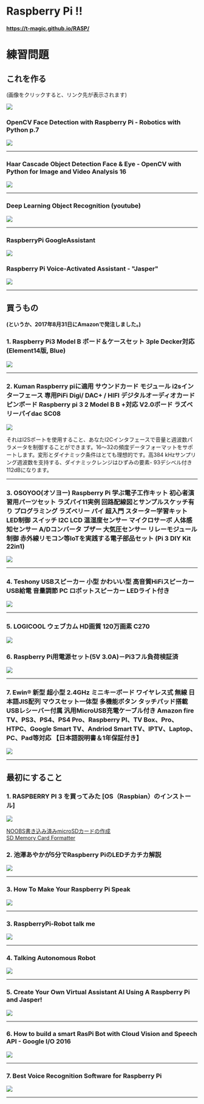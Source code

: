 # Raspberry Pi !!
#### https://t-magic.github.io/RASP/
# 練習問題
## これを作る
(画像をクリックすると、リンク先が表示されます)

[![](https://camo.qiitausercontent.com/1e493dcb6bc137fcd0ba896026ea22f9dd07dd11/68747470733a2f2f71696974612d696d6167652d73746f72652e73332e616d617a6f6e6177732e636f6d2f302f34373132382f39306633613863642d343337322d363666322d303166392d6164306633333930363035372e6a706567)](http://qiita.com/PonDad/items/c5419c164b4f2efee368)

### OpenCV Face Detection with Raspberry Pi - Robotics with Python p.7

[![](https://i.ytimg.com/vi/1I4gHpctXbU/hqdefault.jpg?sqp=-oaymwEXCPYBEIoBSFryq4qpAwkIARUAAIhCGAE=&rs=AOn4CLCirh9syviCYdnvecrgViBqqOCSpQ)](https://youtu.be/1I4gHpctXbU)

---

### Haar Cascade Object Detection Face & Eye - OpenCV with Python for Image and Video Analysis 16

[![](https://i.ytimg.com/vi/88HdqNDQsEk/hqdefault.jpg?sqp=-oaymwEXCPYBEIoBSFryq4qpAwkIARUAAIhCGAE=&rs=AOn4CLCv5YoF53Wk3mJBOuiqyJyLtZ02_A)](https://youtu.be/88HdqNDQsEk)

---

### Deep Learning Object Recognition (youtube)

[![](https://i.ytimg.com/vi/CL8cA-_qG3Y/hqdefault.jpg?sqp=-oaymwEXCPYBEIoBSFryq4qpAwkIARUAAIhCGAE=&rs=AOn4CLBFIqFu3Aei7RH3ZeyX8oGUkVTa_w)](https://youtu.be/CL8cA-_qG3Y)

---

### RaspberryPi GoogleAssistant

[![](https://i.ytimg.com/vi/s_Y_BjKHEjw/hqdefault.jpg?sqp=-oaymwEXCPYBEIoBSFryq4qpAwkIARUAAIhCGAE=&rs=AOn4CLBhuBpLHIj04O7_dyvUozbHct5YhA)](https://youtu.be/s_Y_BjKHEjw)

### Raspberry Pi Voice-Activated Assistant - "Jasper"

[![](https://i.ytimg.com/vi/jYCpuHMpx8M/hqdefault.jpg?sqp=-oaymwEXCPYBEIoBSFryq4qpAwkIARUAAIhCGAE=&rs=AOn4CLCwaWNTSA3s5oZYH8UuF60J2ID7Zw)](https://youtu.be/jYCpuHMpx8M)

---

## 買うもの
#### (というか、2017年8月31日にAmazonで発注しました。)

### 1. Raspberry Pi3 Model B ボード＆ケースセット 3ple Decker対応 (Element14版, Blue)
[![](https://images-na.ssl-images-amazon.com/images/I/71L3Yl-kCbL._SL1314_.jpg)](https://www.amazon.co.jp/gp/product/B01CHJRAJA/ref=ox_sc_act_title_3?ie=UTF8&psc=1&smid=A3LIXIBDRRGTJT)

---

### 2. Kuman Raspberry piに適用 サウンドカード モジュール i2sインターフェース 専用PiFi Digi/ DAC+ / HIFI デジタルオーディオカードピンボード Raspberry pi 3 2 Model B B +対応 V2.0ボード ラズベリーパイdac SC08

[![](https://images-na.ssl-images-amazon.com/images/I/6152R7oiQXL._SL1000_.jpg)](https://www.amazon.co.jp/gp/product/B01HCL6GFC/ref=ox_sc_act_title_2?ie=UTF8&psc=1&smid=A3F6I5H5DTXS3W)

それはI2Sポートを使用すること、あなたI2Cインタフェースで音量と週波数パラメータを制御することができます。16～32の頻度データフォーマットをサポートします。変形とダイナミック条件はとても理想的です。高384 kHzサンプリング週波数を支持する、ダイナミックレンジはひずみの要素- 93デシベル付き112dBになります。

---

### 3. OSOYOO(オソヨー) Raspberry Pi 学ぶ電子工作キット 初心者演習用パーツセット ラズパイ11実例 回路配線図とサンプルスケッチ有り プログラミング ラズベリー パイ 超入門 スターター学習キット LED制御 スイッチ I2C LCD 温湿度センサー マイクロサーボ 人体感知センサー A/Dコンバータ ブザー 大気圧センサー リレーモジュール制御 赤外線リモコン等IoTを実践する電子部品セット (Pi 3 DIY Kit 22in1)

[![](https://images-na.ssl-images-amazon.com/images/I/71MQFPSWRrL._SL1000_.jpg)](https://www.amazon.co.jp/gp/product/B01M6ZFNSS/ref=ox_sc_act_title_4?ie=UTF8&psc=1&smid=A3HOL5FEZBI785)

---

### 4. Teshony USBスピーカー 小型 かわいい型 高音質HiFiスピーカー USB給電 音量調節 PC ロボットスピーカー LEDライト付き

[![](https://images-na.ssl-images-amazon.com/images/I/61S%2B7gegvEL._SL1000_.jpg)](https://www.amazon.co.jp/gp/product/B01LQJPE86/ref=ox_sc_act_title_6?ie=UTF8&psc=1&smid=A1B2WC0RK6G2KY)

---


### 5. LOGICOOL ウェブカム HD画質 120万画素 C270

[![](https://images-na.ssl-images-amazon.com/images/I/41RhjwRYBAL.jpg)](https://www.amazon.co.jp/gp/product/B003YUB660/ref=ox_sc_act_image_7?ie=UTF8&psc=1&smid=AN1VRQENFRJN5)

### 6. Raspberry Pi用電源セット(5V 3.0A)－Pi3フル負荷検証済
[![](https://images-na.ssl-images-amazon.com/images/I/61%2BFCeVFyEL._SL1476_.jpg)](https://www.amazon.co.jp/gp/product/B01N8ZIJL8/ref=ox_sc_act_title_1?ie=UTF8&psc=1&smid=A3LIXIBDRRGTJT)

---

### 7. Ewin® 新型 超小型 2.4GHz ミニキーボード ワイヤレス式 無線 日本語JIS配列 マウスセット一体型 多機能ボタン タッチパッド搭載 USBレシーバー付属 汎用MicroUSB充電ケーブル付き Amazon fire TV、PS3、PS4、PS4 Pro、Raspberry PI、TV Box、Pro、HTPC、Google Smart TV、Andriod Smart TV、IPTV、Laptop、PC、Pad等対応 【日本語説明書＆1年保証付き】
[![](https://images-na.ssl-images-amazon.com/images/I/61LPACzpv5L._SL1001_.jpg)](https://www.amazon.co.jp/gp/product/B072KRQQ8X/ref=ox_sc_act_title_5?ie=UTF8&psc=1&smid=A3C28LWCO60CWD)

---

## 最初にすること

### 1. RASPBERRY PI 3 を買ってみた [OS（Raspbian）のインストール]

[![](https://i.ytimg.com/vi/pu4VMRHGuOY/hqdefault.jpg?sqp=-oaymwEXCPYBEIoBSFryq4qpAwkIARUAAIhCGAE=&rs=AOn4CLCfjv7D-WmcqFL5QB9R36slO0VZwQ)](https://youtu.be/pu4VMRHGuOY)

[NOOBS書き込み済みmicroSDカードの作成](http://www.hiramine.com/physicalcomputing/raspberrypi2/setup_sdcard.html)  
[SD Memory Card Formatter](https://www.sdcard.org/downloads/formatter_4/)  

### 2. 池澤あやかが5分でRaspberry PiのLEDチカチカ解説

[![](https://i.ytimg.com/vi/dNHAeVCJDT0/hqdefault.jpg?sqp=-oaymwEWCMQBEG5IWvKriqkDCQgBFQAAiEIYAQ==&rs=AOn4CLC_Bqv56gkLA6uokqOXHDfKduesmA)](https://youtu.be/dNHAeVCJDT0)

----

### 3. How To Make Your Raspberry Pi Speak

[![](https://i.ytimg.com/vi/bBVCpHLBctc/hqdefault.jpg?sqp=-oaymwEXCPYBEIoBSFryq4qpAwkIARUAAIhCGAE=&rs=AOn4CLBjMDHCdXyCOymVAV9rJqRqlG5nxQ)](https://youtu.be/bBVCpHLBctc)

---

### 3. RaspberryPi-Robot talk me

[![](https://i.ytimg.com/vi/OPh80-33cJQ/hqdefault.jpg?sqp=-oaymwEXCPYBEIoBSFryq4qpAwkIARUAAIhCGAE=&rs=AOn4CLD_npStmRscu1XI2_2Db7_gGNTisw)](https://youtu.be/OPh80-33cJQ)

---

### 4. Talking Autonomous Robot

[![](https://i.ytimg.com/vi/O-tMkmGyhYA/hqdefault.jpg?sqp=-oaymwEXCPYBEIoBSFryq4qpAwkIARUAAIhCGAE=&rs=AOn4CLASfYNOeC38fX8CK1k_9knpZWsD-w)](https://youtu.be/O-tMkmGyhYA)

---

### 5. Create Your Own Virtual Assistant AI Using A Raspberry Pi and Jasper!

[![](https://i.ytimg.com/vi/ZOEl527SpFI/hqdefault.jpg?sqp=-oaymwEXCPYBEIoBSFryq4qpAwkIARUAAIhCGAE=&rs=AOn4CLCMTfO-UukvuKbwaEjTp9DnUqxIsg)](https://youtu.be/ZOEl527SpFI)

---

### 6. How to build a smart RasPi Bot with Cloud Vision and Speech API - Google I/O 2016

[![](https://i.ytimg.com/vi/HpPyhsC4q9M/hqdefault.jpg?sqp=-oaymwEXCPYBEIoBSFryq4qpAwkIARUAAIhCGAE=&rs=AOn4CLDzYeHBUTxp__z1VGUEAGJD0yRA0A)](https://youtu.be/HpPyhsC4q9M)

---

### 7. Best Voice Recognition Software for Raspberry Pi

[![](https://i.ytimg.com/vi/hGgw_AvEWw0/hqdefault.jpg?sqp=-oaymwEXCPYBEIoBSFryq4qpAwkIARUAAIhCGAE=&rs=AOn4CLDA1x9eeOVM8305_7FpZbXCiI6a-w)](https://youtu.be/hGgw_AvEWw0)

---
